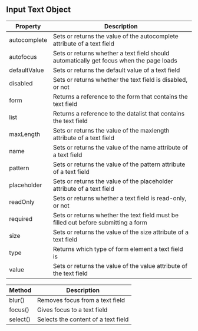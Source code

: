 ## Input Text Object
| Property | Description |
| --- | --- |
| autocomplete | Sets or returns the value of the autocomplete attribute of a text field |
| autofocus | Sets or returns whether a text field should automatically get focus when the page loads |
| defaultValue | Sets or returns the default value of a text field |
| disabled | Sets or returns whether the text field is disabled, or not |
| form | Returns a reference to the form that contains the text field |
| list | Returns a reference to the datalist that contains the text field |
| maxLength | Sets or returns the value of the maxlength attribute of a text field |
| name | Sets or returns the value of the name attribute of a text field |
| pattern | Sets or returns the value of the pattern attribute of a text field |
| placeholder | Sets or returns the value of the placeholder attribute of a text field |
| readOnly | Sets or returns whether a text field is read-only, or not |
| required | Sets or returns whether the text field must be filled out before submitting a form |
| size | Sets or returns the value of the size attribute of a text field |
| type | Returns which type of form element a text field is |
| value | Sets or returns the value of the value attribute of the text field |

| Method | Description |
| --- | --- |
| blur() | Removes focus from a text field |
| focus() | Gives focus to a text field |
| select() | Selects the content of a text field |
